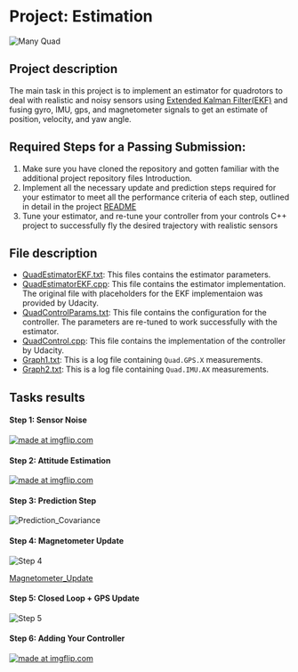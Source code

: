 
# Project: Estimation

![Many Quad](./doc/gif/many_quad.gif)

## Project description

The main task in this project is to implement an estimator for quadrotors to deal with realistic and noisy sensors
using [Extended Kalman Filter(EKF)](https://en.wikipedia.org/wiki/Extended_Kalman_filter) and fusing gyro, IMU, gps, and magnetometer signals to get
an estimate of position, velocity, and yaw angle.

## Required Steps for a Passing Submission:

1. Make sure you have cloned the repository and gotten familiar with the additional project repository files Introduction.
2. Implement all the necessary update and prediction steps required for your estimator to meet all the performance criteria of each step, outlined in detail in the project [README](https://github.com/udacity/FCND-Estimation-CPP/blob/master/README.md)
3. Tune your estimator, and re-tune your controller from your controls C++ project to successfully fly the desired trajectory with realistic sensors

## File description
- [QuadEstimatorEKF.txt](./config/QuadEstimatorEKF.txt): This files contains the estimator parameters.
- [QuadEstimatorEKF.cpp](./src/QuadEstimatorEKF.cpp): This file contains the estimator implementation. The original file with placeholders for the EKF implementaion was provided by Udacity. 
- [QuadControlParams.txt](./config/QuadControlParams.txt): This file contains the configuration for the controller. The parameters are re-tuned to work successfully with the estimator.
- [QuadControl.cpp](./src/QuadControl.cpp): This file contains the implementation of the controller by Udacity. 
- [Graph1.txt](./config/log/Graph1.txt): This is a log file containing `Quad.GPS.X` measurements.
- [Graph2.txt](./config/log/Graph2.txt): This is a log file containing `Quad.IMU.AX` measurements.

## Tasks results

#### Step 1: Sensor Noise

<a href="https://imgflip.com/gif/2dnfmr"><img src="https://i.imgflip.com/2dnfmr.gif" title="made at imgflip.com"/></a>

#### Step 2: Attitude Estimation

<a href="https://imgflip.com/gif/2dnfq5"><img src="https://i.imgflip.com/2dnfq5.gif" title="made at imgflip.com"/></a>

#### Step 3: Prediction Step

![Prediction_Covariance](./doc/img/prediction_covariance.png)

#### Step 4: Magnetometer Update

![Step 4](./doc/gif/step_4.gif)

[Magnetometer_Update](./doc/img/magnetometer_update.png)

#### Step 5: Closed Loop + GPS Update

![Step 5](./doc/gif/step_5.gif)

#### Step 6: Adding Your Controller

<a href="https://imgflip.com/gif/2dnf2x"><img src="https://i.imgflip.com/2dnf2x.gif" title="made at imgflip.com"/></a>


